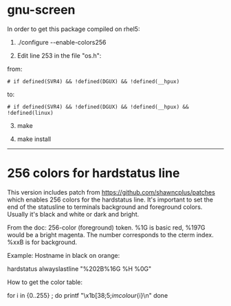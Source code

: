 # gnu-screen

In order to get this package compiled on rhel5:

1. ./configure --enable-colors256

2. Edit line 253 in the file "os.h":

  from:
    
    # if defined(SVR4) && !defined(DGUX) && !defined(__hpux)
    
  to:
   
    # if defined(SVR4) && !defined(DGUX) && !defined(__hpux) && !defined(linux)
    
3. make

4. make install

*******************************************************************************
# 256 colors for hardstatus line

This version includes patch from https://github.com/shawncplus/patches which enables 256
colors for the hardstatus line. It's important to set the end of the
statusline to terminals background and foreground colors. Usually it's
black and white or dark and bright.

From the doc:
256-color (foreground) token. %1G is basic red, %197G would be a bright
magenta. The number corresponds to the cterm index. %xxB is for
background.

Example: Hostname in black on orange:

  hardstatus alwayslastline "%202B%16G %H %0G"

How to get the color table:

  for i in {0..255} ; do
    printf "\x1b[38;5;${i}mcolour${i}\n"
  done
